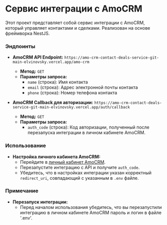 # Сервис интеграции с AmoCRM

Этот проект представляет собой сервис интеграции с AmoCRM, который управляет контактами и сделками. Реализован на основе фреймворка NestJS.

### Эндпоинты

- **AmoCRM API Endpoint:** `https://amo-crm-contact-deals-service-git-main-elvinovsky.vercel.app/amo-crm`
    - **Метод:** `GET`
    - **Параметры запроса:**
        - `name` (строка): Имя контакта
        - `email` (строка): Адрес электронной почты контакта
        - `phone` (строка): Номер телефона контакта

- **AmoCRM Callback для авторизации:** `https://amo-crm-contact-deals-service-git-main-elvinovsky.vercel.app/auth/callback`
    - **Метод:** `GET`
    - **Параметры запроса:**
        - `auth_code` (строка): Код авторизации, полученный после перезапуска интеграции в личном кабинете AmoCRM.

### Использование

- **Настройка личного кабинета AmoCRM:**
    - Перейдите в [личный кабинет AmoCRM](https://www.amocrm.ru/).
    - Перезапустите интеграцию с API и получите `auth_code`.
    - Убедитесь, что в настройках интеграции указан корректный `redirect_uri`, совпадающий с указанным в `.env` файле.

### Примечание

- **Перезапуск интеграции:**
    - Перед началом использования убедитесь, что вы перезапустили интеграцию в личном кабинете AmoCRM пароль и логин в файле '.env'.
